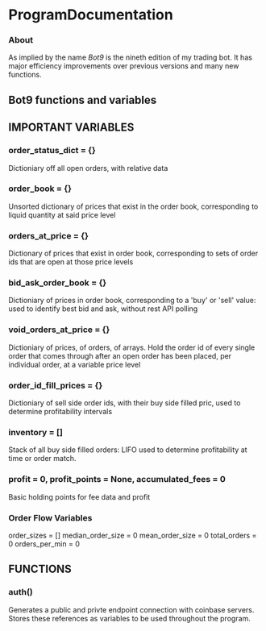 # ProgramDocumentation

### About
As implied by the name *Bot9* is the nineth edition of my trading bot. It has major efficiency improvements over previous versions and many new functions. 


## Bot9 functions and variables

## IMPORTANT VARIABLES

### order_status_dict = {}
Dictioniary off all open orders, with relative data

### order_book = {}
Unsorted dictionary of prices that exist in the order book, corresponding to liquid quantity at said price level

### orders_at_price = {}
Dictionary of prices that exist in order book, corresponding to sets of order ids that are open at those price levels

### bid_ask_order_book = {}
Dictioniary of prices in order book, corresponding to a 'buy' or 'sell' value: used to identify best bid and ask, without rest API polling

### void_orders_at_price = {}
Dictioniary of prices, of orders, of arrays. Hold the order id of every single order that comes through after an open order has been placed, per individual order, at a variable price level

### order_id_fill_prices = {}
Dictioniary of sell side order ids, with their buy side filled pric, used to determine profitability intervals 

### inventory = []
Stack of all buy side filled orders: LIFO used to determine profitability at time or order match. 

### profit = 0, profit_points = None, accumulated_fees = 0
Basic holding points for fee data and profit

### Order Flow Variables
order_sizes = []
median_order_size = 0
mean_order_size = 0
total_orders = 0
orders_per_min = 0

## FUNCTIONS

### auth()
Generates a public and privte endpoint connection with coinbase servers. Stores these references as variables to be used throughout the program.


